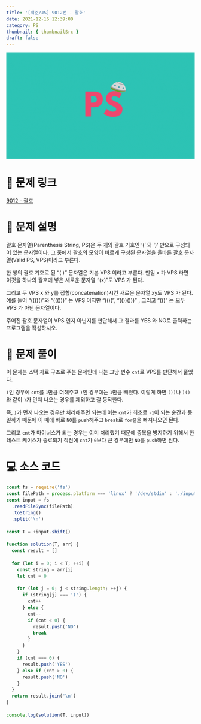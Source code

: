 ```yaml
---
title: '[백준/JS] 9012번 - 괄호'
date: 2021-12-16 12:39:00
category: PS
thumbnail: { thumbnailSrc }
draft: false
---
```


![](./images/thumbNail.gif)

# 🔗 문제 링크

[9012 - 괄호](https://www.acmicpc.net/problem/9012)

# 📝 문제 설명

괄호 문자열(Parenthesis String, PS)은 두 개의 괄호 기호인 ‘(’ 와 ‘)’ 만으로 구성되어 있는 문자열이다. 그 중에서 괄호의 모양이 바르게 구성된 문자열을 올바른 괄호 문자열(Valid PS, VPS)이라고 부른다.

한 쌍의 괄호 기호로 된 “( )” 문자열은 기본 VPS 이라고 부른다. 만일 x 가 VPS 라면 이것을 하나의 괄호에 넣은 새로운 문자열 “(x)”도 VPS 가 된다.

그리고 두 VPS x 와 y를 접합(concatenation)시킨 새로운 문자열 xy도 VPS 가 된다. 예를 들어 “(())()”와 “((()))” 는 VPS 이지만 “(()(”, “(())()))” , 그리고 “(()” 는 모두 VPS 가 아닌 문자열이다.

주어진 괄호 문자열이 VPS 인지 아닌지를 판단해서 그 결과를 YES 와 NO로 출력하는 프로그램을 작성하시오.

# 🔑 문제 풀이

이 문제는 스택 자료 구조로 푸는 문제인데 나는 그냥 변수 `cnt`로 VPS를 판단해서 풀었다.

`(`인 경우에 `cnt`를 `1`만큼 더해주고 `)`인 경우에는 `1`만큼 빼줬다. 이렇게 하면 `())`나 `)()`와 같이 `)`가 먼저 나오는 경우를 제외하고 잘 동작한다.

즉, `)`가 먼저 나오는 경우만 처리해주면 되는데 이는 `cnt`가 최초로 `-1`이 되는 순간과 동일하기 때문에 이 때에 바로 `NO`를 `push`해주고 `break`로 `for문`을 빠져나오면 된다.

그리고 `cnt`가 마이너스가 되는 경우는 이미 처리했기 때문에 중복을 방지하기 위해서 한 테스트 케이스가 종료되기 직전에 `cnt`가 `0`보다 큰 경우에만 `NO`를 `push`하면 된다.

# 💻 소스 코드

```js
const fs = require('fs')
const filePath = process.platform === 'linux' ? '/dev/stdin' : './input.txt'
const input = fs
  .readFileSync(filePath)
  .toString()
  .split('\n')

const T = +input.shift()

function solution(T, arr) {
  const result = []

  for (let i = 0; i < T; ++i) {
    const string = arr[i]
    let cnt = 0

    for (let j = 0; j < string.length; ++j) {
      if (string[j] === '(') {
        cnt++
      } else {
        cnt--
        if (cnt < 0) {
          result.push('NO')
          break
        }
      }
    }
    if (cnt === 0) {
      result.push('YES')
    } else if (cnt > 0) {
      result.push('NO')
    }
  }
  return result.join('\n')
}

console.log(solution(T, input))
```

<br/>
